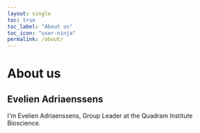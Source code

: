 ```yaml
---
layout: single
toc: true
toc_label: "About us"
toc_icon: "user-ninja"
permalink: /about/
---
```


# About us
## Evelien Adriaenssens
I'm Evelien Adriaenssens, Group Leader at the Quadram Institute Bioscience. 
